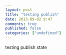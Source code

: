 ```yaml
---
layout: post
title: "testing publish"
date: 2013-09-02 9:47
comments: true
published: false
categories: ["undefined"]
---
```

testing publish state